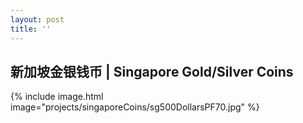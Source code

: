 ```yaml
---
layout: post
title: ''
---
```


## 新加坡金银钱币 | Singapore Gold/Silver Coins
{% include image.html image="projects/singaporeCoins/sg500DollarsPF70.jpg" %}
